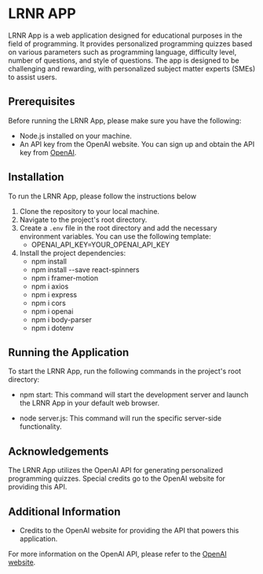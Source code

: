 # LRNR APP
LRNR App is a web application designed for educational purposes in the field of programming. It provides personalized programming quizzes based on various parameters such as programming language, difficulty level, number of questions, and style of questions. The app is designed to be challenging and rewarding, with personalized subject matter experts (SMEs) to assist users.

## Prerequisites
Before running the LRNR App, please make sure you have the following:
- Node.js installed on your machine.
- An API key from the OpenAI website. You can sign up and obtain the API key from [OpenAI](https://openai.com/).

## Installation
To run the LRNR App, please follow the instructions below
  1. Clone the repository to your local machine.
  2. Navigate to the project's root directory.
  3. Create a `.env` file in the root directory and add the necessary environment variables. You can use the following template:
      -  OPENAI_API_KEY=YOUR_OPENAI_API_KEY
  4. Install the project dependencies:
      - npm install
      - npm install --save react-spinners
      - npm i framer-motion
      - npm i axios
      - npm i express
      - npm i cors
      - npm i openai
      - npm i body-parser
      - npm i dotenv 
        
## Running the Application
To start the LRNR App, run the following commands in the project's root directory:
-  npm start:
   This command will start the development server and launch the LRNR App in your default web browser.
   
-  node server.js:
   This command will run the specific server-side functionality.

## Acknowledgements
The LRNR App utilizes the OpenAI API for generating personalized programming quizzes. Special credits go to the OpenAI website for providing this API.

## Additional Information 
-  Credits to the OpenAI website for providing the API that powers this application.

For more information on the OpenAI API, please refer to the [OpenAI website](https://openai.com/).






